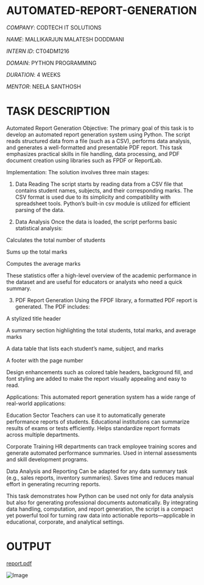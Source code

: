 # AUTOMATED-REPORT-GENERATION

*COMPANY*: CODTECH IT SOLUTIONS

*NAME*: MALLIKARJUN MALATESH DODDMANI 

*INTERN ID*: CT04DM1216

*DOMAIN*: PYTHON PROGRAMMING

*DURATION*: 4 WEEKS 

*MENTOR*: NEELA SANTHOSH 

# TASK DESCRIPTION

Automated Report Generation
Objective:
The primary goal of this task is to develop an automated report generation system using Python. The script reads structured data from a file (such as a CSV), performs data analysis, and generates a well-formatted and presentable PDF report. This task emphasizes practical skills in file handling, data processing, and PDF document creation using libraries such as FPDF or ReportLab.

Implementation:
The solution involves three main stages:

1. Data Reading
The script starts by reading data from a CSV file that contains student names, subjects, and their corresponding marks. The CSV format is used due to its simplicity and compatibility with spreadsheet tools. Python’s built-in csv module is utilized for efficient parsing of the data.

2. Data Analysis
Once the data is loaded, the script performs basic statistical analysis:

Calculates the total number of students

Sums up the total marks

Computes the average marks

These statistics offer a high-level overview of the academic performance in the dataset and are useful for educators or analysts who need a quick summary.

3. PDF Report Generation
Using the FPDF library, a formatted PDF report is generated. The PDF includes:

A stylized title header

A summary section highlighting the total students, total marks, and average marks

A data table that lists each student’s name, subject, and marks

A footer with the page number

Design enhancements such as colored table headers, background fill, and font styling are added to make the report visually appealing and easy to read.

Applications:
This automated report generation system has a wide range of real-world applications:

Education Sector
Teachers can use it to automatically generate performance reports of students.
Educational institutions can summarize results of exams or tests efficiently.
Helps standardize report formats across multiple departments.

Corporate Training
HR departments can track employee training scores and generate automated performance summaries.
Used in internal assessments and skill development programs.

Data Analysis and Reporting
Can be adapted for any data summary task (e.g., sales reports, inventory summaries).
Saves time and reduces manual effort in generating recurring reports.

This task demonstrates how Python can be used not only for data analysis but also for generating professional documents automatically. By integrating data handling, computation, and report generation, the script is a compact yet powerful tool for turning raw data into actionable reports—applicable in educational, corporate, and analytical settings.

# OUTPUT 

[report.pdf](https://github.com/user-attachments/files/20279985/report.pdf)

![Image](https://github.com/user-attachments/assets/0c8f16cd-a521-45ff-be04-2d7ae35747ea)

